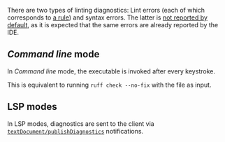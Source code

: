 There are two types of linting diagnostics:
Lint errors (each of which corresponds to [a rule][1]) and syntax errors.
The latter is [not reported by default][2],
as it is expected that the same errors are already reported by the IDE.


## <i>Command line</i> mode

In <i>Command line</i> mode, the executable is invoked after every keystroke.

This is equivalent to running `ruff check --no-fix` with the file as input.


## LSP modes

In LSP modes, diagnostics are sent to the client via
[`textDocument/publishDiagnostics`][3] notifications.


  [1]: https://docs.astral.sh/ruff/rules/
  [2]: ../configurations/ruff.md#report-syntax-errors
  [3]: https://microsoft.github.io/language-server-protocol/specifications/lsp/3.17/specification/#textDocument_publishDiagnostics
